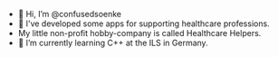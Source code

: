 - 👋 Hi, I’m @confusedsoenke
- 👀 I've developed some apps for supporting healthcare professions. 
- My little non-profit hobby-company is called Healthcare Helpers.
- 🌱 I’m currently learning C++ at the ILS in Germany.
